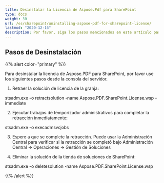 ```yaml
---
title: Desinstalar la Licencia de Aspose.Pdf para SharePoint
type: docs
weight: 30
url: /es/sharepoint/uninstalling-aspose-pdf-for-sharepoint-license/
lastmod: "2020-12-16"
description: Por favor, siga los pasos mencionados en este artículo para desinstalar la licencia de la API de PDF para SharePoint.
---
```


## Pasos de Desinstalación

{{% alert color="primary" %}}

Para desinstalar la licencia de Aspose.PDF para SharePoint, por favor use los siguientes pasos desde la consola del servidor.

1. Retraer la solución de licencia de la granja:

  stsadm.exe -o retractsolution -name Aspose.PDF.SharePoint.License.wsp -immediate

2. Ejecutar trabajos de temporizador administrativos para completar la retracción inmediatamente:

  stsadm.exe -o execadmsvcjobs

3. Espere a que se complete la retracción. Puede usar la Administración Central para verificar si la retracción se completó bajo Administración Central -> Operaciones -> Gestión de Soluciones

4. Eliminar la solución de la tienda de soluciones de SharePoint:

  stsadm.exe -o deletesolution -name Aspose.PDF.SharePoint.License.wsp

{{% /alert %}}